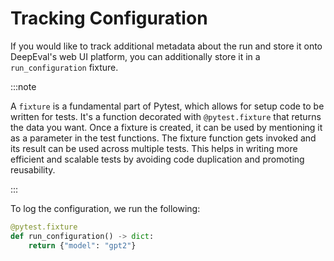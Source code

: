 # Tracking Configuration

If you would like to track additional metadata about the run and store it onto DeepEval's web UI platform, you can additionally store it in a `run_configuration` fixture.

:::note

A `fixture` is a fundamental part of Pytest, which allows for setup code to be written for tests. It's a function decorated with `@pytest.fixture` that returns the data you want. Once a fixture is created, it can be used by mentioning it as a parameter in the test functions. The fixture function gets invoked and its result can be used across multiple tests. This helps in writing more efficient and scalable tests by avoiding code duplication and promoting reusability.

:::

To log the configuration, we run the following:

```python
@pytest.fixture
def run_configuration() -> dict:
    return {"model": "gpt2"}
```
